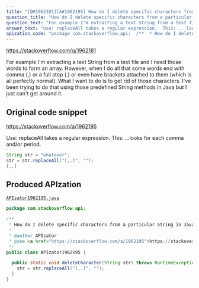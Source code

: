 ```yaml
---
title: "[Q#1962181][A#1962195] How do I delete specific characters from a particular String in Java?"
question_title: "How do I delete specific characters from a particular String in Java?"
question_text: "For example I'm extracting a text String from a text file and I need those words to form an array. However, when I do all that some words end with comma (,) or a full stop (.) or even have brackets attached to them (which is all perfectly normal). What I want to do is to get rid of those characters. I've been trying to do that using those predefined String methods in Java but I just can't get around it."
answer_text: "Use: replaceAll takes a regular expression.  This: ...looks for each comma and/or period."
apization_code: "package com.stackoverflow.api;  /**  * How do I delete specific characters from a particular String in Java?  *  * @author APIzator  * @see <a href=\"https://stackoverflow.com/a/1962195\">https://stackoverflow.com/a/1962195</a>  */ public class APIzator1962195 {    public static void deleteCharacter(String str) throws RuntimeException {     str = str.replaceAll(\"[,.]\", \"\");   } }"
---
```


https://stackoverflow.com/q/1962181

For example I&#x27;m extracting a text String from a text file and I need those words to form an array. However, when I do all that some words end with comma (,) or a full stop (.) or even have brackets attached to them (which is all perfectly normal).
What I want to do is to get rid of those characters. I&#x27;ve been trying to do that using those predefined String methods in Java but I just can&#x27;t get around it.



## Original code snippet

https://stackoverflow.com/a/1962195

Use:
replaceAll takes a regular expression.  This:
...looks for each comma and/or period.

```java
String str = "whatever";
str = str.replaceAll("[,.]", "");
[,.]
```

## Produced APIzation

[`APIzator1962195.java`](https://github.com/pasqualesalza/apization-temp-data/raw/master/apizations/java/APIzator1962195.java)

```java
package com.stackoverflow.api;

/**
 * How do I delete specific characters from a particular String in Java?
 *
 * @author APIzator
 * @see <a href="https://stackoverflow.com/a/1962195">https://stackoverflow.com/a/1962195</a>
 */
public class APIzator1962195 {

  public static void deleteCharacter(String str) throws RuntimeException {
    str = str.replaceAll("[,.]", "");
  }
}

```